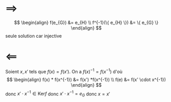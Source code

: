 
# $\implies$

$$
\begin{align}
f(e_{G}) &= e_{H}  \\
f^{-1}(\{ e_{H} \}) &= \{ e_{G} \}
\end{align}
$$
seule solution car injective

# $\impliedby$

Soient $x,x'$ tels que $f(x)=f(x')$. On a $f(x)^{-1} = f(x^{-1})$ d'où
$$
\begin{align}
f(x) * f(x^{-1}) &= f(x') *f(x^{-1}) \\
f(e) &= f(x' \cdot x^{-1})
\end{align}
$$
donc $x' \cdot x^{-1} \in \text{Ker} f$ donc $x' \cdot x^{-1} = e_{G}$ donc $x = x'$
